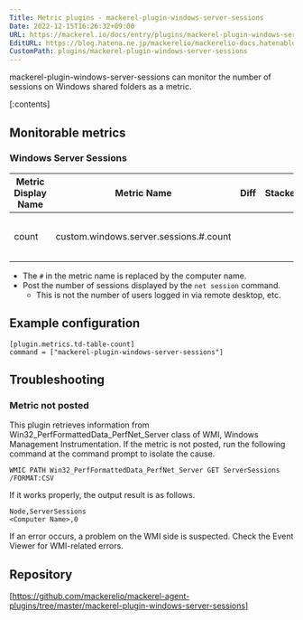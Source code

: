 ```yaml
---
Title: Metric plugins - mackerel-plugin-windows-server-sessions
Date: 2022-12-15T16:26:32+09:00
URL: https://mackerel.io/docs/entry/plugins/mackerel-plugin-windows-server-sessions
EditURL: https://blog.hatena.ne.jp/mackerelio/mackerelio-docs.hatenablog.mackerel.io/atom/entry/4207112889945319790
CustomPath: plugins/mackerel-plugin-windows-server-sessions
---
```


mackerel-plugin-windows-server-sessions can monitor the number of sessions on Windows shared folders as a metric.

[:contents]

<h2 id="metrics">Monitorable metrics</h2>

### Windows Server Sessions

| Metric Display Name | Metric Name | Diff | Stacked | Description |
| --- | --- | ---- | --- | --- |
| count | custom.windows.server.sessions.#.count |  |  | Number of shared folder sessions |

- The `#` in the metric name is replaced by the computer name.
- Post the number of sessions displayed by the `net session` command.
  - This is not the number of users logged in via remote desktop, etc.


<h2 id="config">Example configuration</h2>

```
[plugin.metrics.td-table-count]
command = ["mackerel-plugin-windows-server-sessions"]
```

<h2 id="troubleshoot">Troubleshooting</h2>

### Metric not posted

This plugin retrieves information from Win32_PerfFormattedData_PerfNet_Server class of WMI, Windows Management Instrumentation. If the metric is not posted, run the following command at the command prompt to isolate the cause.

`WMIC PATH Win32_PerfFormattedData_PerfNet_Server GET ServerSessions /FORMAT:CSV`

If it works properly, the output result is as follows.

```
Node,ServerSessions
<Computer Name>,0
```

If an error occurs, a problem on the WMI side is suspected. Check the Event Viewer for WMI-related errors.


<h2 id="repository">Repository</h2>

[https://github.com/mackerelio/mackerel-agent-plugins/tree/master/mackerel-plugin-windows-server-sessions]
